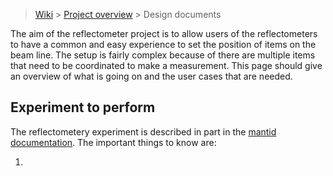 > [Wiki](Home) > [Project overview](Project-Overview) > Design documents

The aim of the reflectometer project is to allow users of the reflectometers to have a common and easy experience to set the position of items on the beam line. The setup is fairly complex because of there are multiple items that need to be coordinated to make a measurement. This page should give an overview of what is going on and the user cases that are needed.

## Experiment to perform

The reflectometery experiment is described in part in the [mantid documentation](http://docs.mantidproject.org/v3.12.0/techniques/ISIS_Reflectometry.html). The important things to know are:

1. 